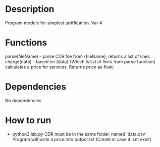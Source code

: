 # Description
Program module for simplest tariffication. Var 4
# Functions
parse(fileName) - parse CDR file from {fileName}, returns a list of lines
charge(data) - based on {data} (Which is list of lines from parse function) calculates a price for services. Returns price as float.
# Dependencies
No dependencies
# How to run
 - python3 lab.py
 CDR must be in the same folder, named 'data.csv'
 Program will write a price into output.txt (Create in case it isnt exist)

